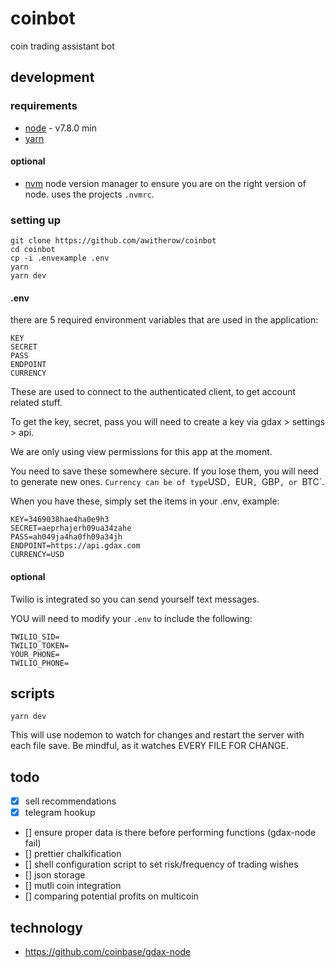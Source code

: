 # coinbot
coin trading assistant bot

## development

### requirements

- [node](https://nodejs.org/en/) - v7.8.0 min
- [yarn](https://code.facebook.com/posts/1840075619545360)

#### optional

- [nvm](https://github.com/creationix/nvm/blob/master/README.markdown#installation) node version manager to ensure you are on the right version of node. uses the projects `.nvmrc`.

### setting up

```
git clone https://github.com/awitherow/coinbot
cd coinbot
cp -i .envexample .env
yarn
yarn dev
```

#### .env

there are 5 required environment variables that are used in the application:

```
KEY
SECRET
PASS
ENDPOINT
CURRENCY
```

These are used to connect to the authenticated client, to get account related stuff.

To get the key, secret, pass you will need to create a key via gdax > settings > api.

We are only using view permissions for this app at the moment.

You need to save these somewhere secure. If you lose them, you will need to generate new ones.
`
Currency can be of type `USD`, `EUR`, `GBP`, or `BTC`.

When you have these, simply set the items in your .env, example:

```
KEY=3469038hae4ha0e9h3
SECRET=aeprhajerh09ua34zahe
PASS=ah049ja4ha0fh09a34jh
ENDPOINT=https://api.gdax.com
CURRENCY=USD
```

#### optional

Twilio is integrated so you can send yourself text messages.

YOU will need to modify your `.env` to include the following:

```
TWILIO_SID=
TWILIO_TOKEN=
YOUR_PHONE=
TWILIO_PHONE=
```

## scripts

`yarn dev`

This will use nodemon to watch for changes and restart the server with each file save. Be mindful, as it watches EVERY FILE FOR CHANGE. 

## todo

- [x] sell recommendations
- [x] telegram hookup
- [] ensure proper data is there before performing functions (gdax-node fail)
- [] prettier chalkification
- [] shell configuration script to set risk/frequency of trading wishes
- [] json storage
- [] mutli coin integration
- [] comparing potential profits on multicoin

## technology 

- https://github.com/coinbase/gdax-node